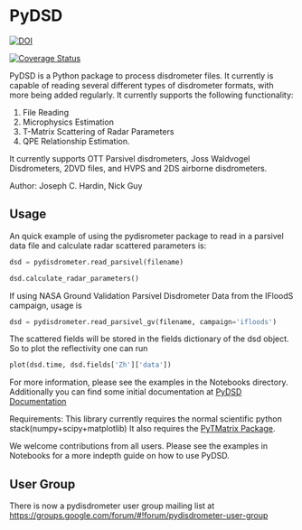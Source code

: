 # PyDSD

[![DOI](https://zenodo.org/badge/DOI/10.5281/zenodo.9991.svg)](https://doi.org/10.5281/zenodo.9991)

[![Coverage Status](https://coveralls.io/repos/github/josephhardinee/PyDSD/badge.svg?branch=master)](https://coveralls.io/github/josephhardinee/PyDSD?branch=master)

PyDSD is a Python package to process disdrometer files. It currently is capable of reading several different types of disdrometer formats, with more being added regularly. It currently supports the following functionality:
1) File Reading
2) Microphysics Estimation
3) T-Matrix Scattering of Radar Parameters
4) QPE Relationship Estimation.

It currently supports OTT Parsivel disdrometers, Joss Waldvogel Disdrometers, 2DVD files, and HVPS and 2DS airborne disdrometers.

Author: Joseph C. Hardin, Nick Guy

## Usage

An quick example of using the pydisrometer package to read in a parsivel data file and calculate radar scattered parameters is: 

```python
dsd = pydisdrometer.read_parsivel(filename)

dsd.calculate_radar_parameters() 
```

If using NASA Ground Validation Parsivel Disdrometer Data from the IFloodS campaign, usage is 

```python
dsd = pydisdrometer.read_parsivel_gv(filename, campaign='ifloods')
```

The scattered fields will be stored in the fields dictionary of the dsd object. So to plot the reflectivity one can run

```python
plot(dsd.time, dsd.fields['Zh']['data'])
```

For more information, please see the examples in the Notebooks directory. Additionally you can find some initial documentation at [PyDSD Documentation](http://josephhardinee.github.io/PyDSD)

Requirements:
    This library currently requires the normal scientific python stack(numpy+scipy+matplotlib)
    It also requires the [PyTMatrix Package](https://github.com/jleinonen/pytmatrix). 

We welcome contributions from all users. Please see the examples in Notebooks for a more indepth guide on how to use PyDSD.

## User Group
There is now a pydisdrometer user group mailing list at
https://groups.google.com/forum/#!forum/pydisdrometer-user-group



